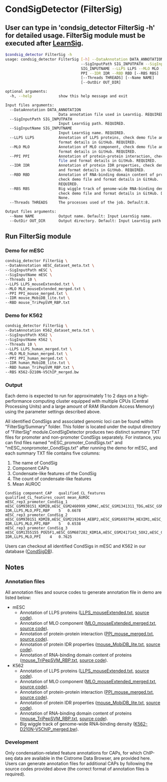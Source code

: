 # CondSigDetector (FilterSig)



## User can type in 'condsig_detector FilterSig -h' for detailed usage. FilterSig module must be executed after [LearnSig](../LearnSig/README.md).

``` bash
$condsig_detector FilterSig -h
usage: condsig_detector FilterSig [-h] --DataAnnotation DATA_ANNOTATION
                                  --SigInputPath SIG_INPUTPATH --SigInputName
                                  SIG_INPUTNAME --LLPS LLPS --MLO MLO --PPI
                                  PPI --IDR IDR --RBD RBD [--RBS RBS]
                                  [--Threads THREADS] [--Name NAME]
                                  [--OutDir OUT_DIR]

optional arguments:
  -h, --help            show this help message and exit

Input files arguments:
  --DataAnnotation DATA_ANNOTATION
                        Data annotation file used in LearnSig. REQUIRED.
  --SigInputPath SIG_INPUTPATH
                        Input LearnSig path. REQUIRED.
  --SigInputName SIG_INPUTNAME
                        Input LearnSig name. REQUIRED.
  --LLPS LLPS           Annotation of LLPS proteins, check demo file and
                        format details in GitHub. REQUIRED.
  --MLO MLO             Annotation of MLO component, check demo file and
                        format details in GitHub. REQUIRED.
  --PPI PPI             Annotation of protein-protein interaction, check demo
                        file and format details in GitHub. REQUIRED.
  --IDR IDR             Annotation of protein IDR properties, check demo file
                        and format details in GitHub. REQUIRED.
  --RBD RBD             Annotation of RNA-binding domain content of proteins,
                        check demo file and format details in GitHub.
                        REQUIRED.
  --RBS RBS             Big wiggle track of genome-wide RNA-binding density,
                        check demo file and format details in GitHub. Default:
                        None.
  --Threads THREADS     The processes used of the job. Default:8.

Output files arguments:
  --Name NAME           Output name. Default: Input LearnSig name.
  --OutDir OUT_DIR      Output directory. Default: Input LearnSig path.

```

## Run FilterSig module

### Demo for mESC
```bash
condsig_detector FilterSig \
--DataAnnotation mESC_dataset_meta.txt \
--SigInputPath mESC \
--SigInputName mESC \
--Threads 10 \
--LLPS LLPS_mouseExtended.txt \
--MLO MLO_mouseExtended_merged.txt \
--PPI PPI_mouse_merged.txt \
--IDR mouse_MobiDB_lite.txt \
--RBD mouse_TriPepSVM_RBP.txt
```

### Demo for K562
```bash
condsig_detector FilterSig \
--DataAnnotation K562_dataset_meta.txt \
--SigInputPath K562 \
--SigInputName K562 \
--Threads 10 \
--LLPS LLPS_human_merged.txt \
--MLO MLO_human_merged.txt \
--PPI PPI_human_merged.txt \
--IDR human_MobiDB_lite.txt \
--RBD human_TriPepSVM_RBP.txt \
--RBS K562-D210N-V5ChIP_merged.bw
```

### Output
Each demo is expected to run for approximately 1 to 2 days on a high-performance computing cluster equipped with multiple CPUs (Central Processing Units) and a large amount of RAM (Random Access Memory) using the parameter settings described above. 

All identified CondSigs and associated genomic loci can be found within "FilterSig/Summary" folder. This folder is located under the output directory of "FilterSig" module.CondSigDetector produces two distinct summary TXT files for promoter and non-promoter CondSigs separately. For instance, you can find files named "mESC_promoter_CondSigs.txt" and "mESC_nonpromoter_CondSigs.txt" after running the demo for mESC, and each summary TXT file contains five columns:
  1. The name of CondSig
  2. Component CAPs
  3. Condensate-like features of the CondSig
  4. The count of condensate-like features
  5. Mean AUROC

```
CondSig	component_CAP	qualified_CL_features	qualified_CL_features_count	mean_AUROC
mESC_rep3_promoter_CondSig_1	mESC_GSM930151_KDM2B,mESC_GSM2460999_KDM4C,mESC_GSM1341311_TDG,mESC_GSM1603269_RXRA,mESC_GSM3196078_TET2	IDR,LLPS,MLO,PPI,RBP	5	0.6678
mESC_rep3_promoter_CondSig_2	mESC_GSM930151_KDM2B,mESC_GSM2192644_AEBP2,mESC_GSM1693794_HEXIM1,mESC_GSM2460999_KDM4C,mESC_GSM651192_DPY30,mESC_GSM1372576_ATRX,mESC_GSM2142337_FAM60A,mESC_GSM1399511_SUZ12	IDR,LLPS,MLO,PPI,RBP	5	0.6538
mESC_rep3_promoter_CondSig_3	mESC_GSM1355155_POU5F1,mESC_GSM687282_KDM1A,mESC_GSM2417143_SOX2,mESC_GSM1563242_RAD23B,mESC_GSM2123560_NANOG,mESC_GSM1208218_KLF5,mESC_GSM2588408_KMT2D,mESC_GSM1258240_ASH2L	IDR,LLPS,MLO,PPI	4	0.7625
```

Users can checkout all identified CondSigs in mESC and K562 in our database ([CondSigDB](https://compbio-zhanglab.org/CondSigDB/index.html)).

## Notes

### Annotation files
All annotation files and source codes to generate annotation file in demo are listed below:
* mESC
  * Annotation of LLPS proteins ([LLPS_mouseExtended.txt](https://compbio-zhanglab.org/CondSigDB/data/GitHub/LLPS_mouseExtended.txt), [source code](../../example/generate_LLPS_annotation.ipynb)).
  * Annotation of MLO component ([MLO_mouseExtended_merged.txt](https://compbio-zhanglab.org/CondSigDB/data/GitHub/MLO_mouseExtended_merged.txt), [source code](../../example/generate_MLO_annotation.ipynb)).
  * Annotation of protein-protein interaction ([PPI_mouse_merged.txt](https://compbio-zhanglab.org/CondSigDB/data/GitHub/PPI_mouse_merged.txt), [source code](../../example/generate_PPI_annotation.ipynb)).
  * Annotation of protein IDR properties ([mouse_MobiDB_lite.txt](https://compbio-zhanglab.org/CondSigDB/data/GitHub/mouse_MobiDB_lite.txt), [source code](../../example/generate_IDR_annotation.ipynb)).
  * Annotation of RNA-binding domain content of proteins ([mouse_TriPepSVM_RBP.txt](https://compbio-zhanglab.org/CondSigDB/data/GitHub/mouse_TriPepSVM_RBP.txt), [source code](../../example/generate_RBP_annotation.ipynb)).
* K562
  * Annotation of LLPS proteins ([LLPS_mouseExtended.txt](https://compbio-zhanglab.org/CondSigDB/data/GitHub/LLPS_mouseExtended.txt), [source code](../../example/generate_LLPS_annotation.ipynb)).
  * Annotation of MLO component ([MLO_mouseExtended_merged.txt](https://compbio-zhanglab.org/CondSigDB/data/GitHub/MLO_mouseExtended_merged.txt), [source code](../../example/generate_MLO_annotation.ipynb)).
  * Annotation of protein-protein interaction ([PPI_mouse_merged.txt](https://compbio-zhanglab.org/CondSigDB/data/GitHub/PPI_mouse_merged.txt), [source code](../../example/generate_PPI_annotation.ipynb)).
  * Annotation of protein IDR properties ([mouse_MobiDB_lite.txt](https://compbio-zhanglab.org/CondSigDB/data/GitHub/mouse_MobiDB_lite.txt), [source code](../../example/generate_IDR_annotation.ipynb)).
  * Annotation of RNA-binding domain content of proteins ([mouse_TriPepSVM_RBP.txt](https://compbio-zhanglab.org/CondSigDB/data/GitHub/mouse_TriPepSVM_RBP.txt), [source code](../../example/generate_RBP_annotation.ipynb)).
  * Big wiggle track of genome-wide RNA-binding density ([K562-D210N-V5ChIP_merged.bw](https://compbio-zhanglab.org/CondSigDB/data/GitHub/K562-D210N-V5ChIP_merged.bw)).

### Development
Only condensation-related feature annotations for CAPs, for which ChIP-seq data are available in the Cistrome Data Browser, are provided here. Users can generate annotation files for additional CAPs by following the source codes provided above (the correct format of annotation files is required).